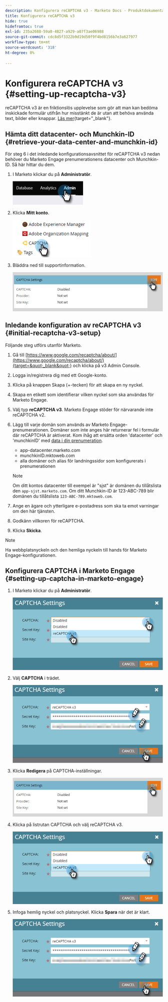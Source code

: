 ```yaml
---
description: Konfigurera reCAPTCHA v3 - Marketo Docs - Produktdokumentation
title: Konfigurera reCAPTCHA v3
hide: true
hidefromtoc: true
exl-id: 235a2688-59a8-4827-a929-a07f3ae06988
source-git-commit: cdc8d5f3322b9d19d50f9f4bd8156b7e3a627977
workflow-type: tm+mt
source-wordcount: '318'
ht-degree: 0%

---
```


# Konfigurera reCAPTCHA v3 {#setting-up-recaptcha-v3}

reCAPTCHA v3 är en friktionslös upplevelse som gör att man kan bedöma inskickade formulär utifrån hur misstänkt de är utan att behöva använda text, bilder eller knappar. [Läs mer](https://developers.google.com/search/blog/2018/10/introducing-recaptcha-v3-new-way-to){target=&quot;_blank&quot;}.

## Hämta ditt datacenter- och Munchkin-ID {#retrieve-your-data-center-and-munchkin-id}

För steg 6 i det inledande konfigurationsavsnittet för reCAPTCHA v3 nedan behöver du Marketo Engage prenumerationens datacenter och Munchkin-ID. Så här hittar du dem.

1. I Marketo klickar du på **Administratör**.

   ![](assets/setting-up-recaptcha-v3-1.png)

1. Klicka **Mitt konto**.

   ![](assets/setting-up-recaptcha-v3-2.png)

1. Bläddra ned till supportinformation.

   ![](assets/setting-up-recaptcha-v3-3.png)

## Inledande konfiguration av reCAPTCHA v3 {#initial-recaptcha-v3-setup}

Följande steg utförs utanför Marketo.

1. Gå till [https://www.google.com/recaptcha/about/](https://www.google.com/recaptcha/about/){target=&quot;_blank&quot;} och klicka på v3 Admin Console.

1. Logga in/registrera dig med ett Google-konto.

1. Klicka på knappen Skapa (+-tecken) för att skapa en ny nyckel.

1. Skapa en etikett som identifierar vilken nyckel som ska användas för Marketo Engage.

1. Välj typ **reCAPTCHA v3**. Marketo Engage stöder för närvarande inte reCAPTCHA v2.

1. Lägg till varje domän som används av Marketo Engage-prenumerationen. Domäner som inte anges här returnerar fel i formulär där reCAPTCHA är aktiverat. Kom ihåg att ersätta orden &#39;datacenter&#39; och &#39;munchkinID&#39; med [data i din prenumeration](#retrieve-your-data-center-and-munchkin-id).

   * app-datacenter.marketo.com
   * munchkinID.mktoweb.com
   * alla domäner och alias för landningssidor som konfigurerats i prenumerationen

   >[!NOTE]
   >
   >Om ditt kontos datacenter till exempel är &quot;sjst&quot; är domänen du tillåtslista den `app-sjst.marketo.com`. Om ditt Munchkin-ID är 123-ABC-789 blir domänen du tillåtslista `123-ABC-789.mktoweb.com`.

1. Ange en ägare och ytterligare e-postadress som ska ta emot varningar om den här tjänsten.

1. Godkänn villkoren för reCAPTCHA.

1. Klicka **Skicka**.

>[!NOTE]
>
>Ha webbplatsnyckeln och den hemliga nyckeln till hands för Marketo Engage-konfigurationen.

## Konfigurera CAPTCHA i Marketo Engage {#setting-up-captcha-in-marketo-engage}

1. I Marketo klickar du på **Administratör**.

   ![](assets/setting-up-recaptcha-v3-4.png)

1. Välj **CAPTCHA** i trädet.

   ![](assets/setting-up-recaptcha-v3-5.png)

1. Klicka **Redigera** på CAPTCHA-inställningar.

   ![](assets/setting-up-recaptcha-v3-6.png)

1. Klicka på listrutan CAPTCHA och välj reCAPTCHA v3.

   ![](assets/setting-up-recaptcha-v3-7.png)

1. Infoga hemlig nyckel och platsnyckel. Klicka **Spara** när det är klart.

   ![](assets/setting-up-recaptcha-v3-8.png)
